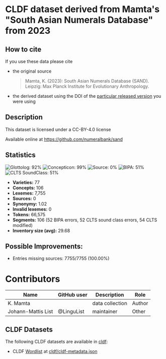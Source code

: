 # CLDF dataset derived from Mamta's "South Asian Numerals Database" from 2023

## How to cite

If you use these data please cite
- the original source
  > Mamta, K. (2023): South Asian Numerals Database (SAND). Leipzig: Max Planck Institute for Evolutionary Anthropology.
- the derived dataset using the DOI of the [particular released version](../../releases/) you were using

## Description


This dataset is licensed under a CC-BY-4.0 license

Available online at https://github.com/numeralbank/sand

## Statistics


![Glottolog: 92%](https://img.shields.io/badge/Glottolog-92%25-green.svg "Glottolog: 92%")
![Concepticon: 99%](https://img.shields.io/badge/Concepticon-99%25-green.svg "Concepticon: 99%")
![Source: 0%](https://img.shields.io/badge/Source-0%25-red.svg "Source: 0%")
![BIPA: 51%](https://img.shields.io/badge/BIPA-51%25-red.svg "BIPA: 51%")
![CLTS SoundClass: 51%](https://img.shields.io/badge/CLTS%20SoundClass-51%25-red.svg "CLTS SoundClass: 51%")

- **Varieties:** 77
- **Concepts:** 106
- **Lexemes:** 7,755
- **Sources:** 0
- **Synonymy:** 1.02
- **Invalid lexemes:** 0
- **Tokens:** 66,575
- **Segments:** 106 (52 BIPA errors, 52 CLTS sound class errors, 54 CLTS modified)
- **Inventory size (avg):** 29.68

## Possible Improvements:



- Entries missing sources: 7755/7755 (100.00%)

# Contributors

Name | GitHub user | Description | Role
--- | --- | --- | --- |
K. Mamta | | data collection | Author 
Johann-Mattis List | @LinguList | maintainer | Other




## CLDF Datasets

The following CLDF datasets are available in [cldf](cldf):

- CLDF [Wordlist](https://github.com/cldf/cldf/tree/master/modules/Wordlist) at [cldf/cldf-metadata.json](cldf/cldf-metadata.json)